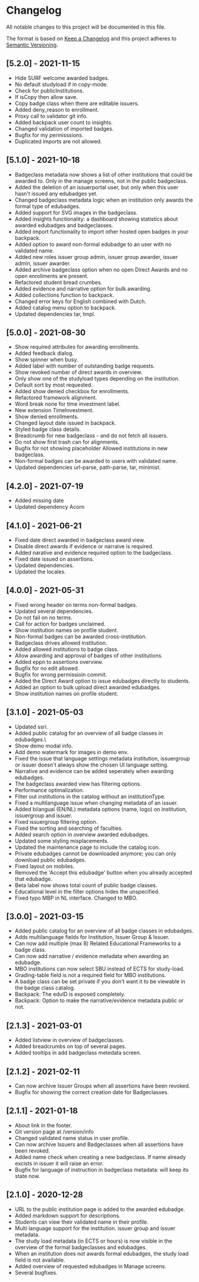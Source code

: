 # Changelog
All notable changes to this project will be documented in this file.

The format is based on [Keep a Changelog](http://keepachangelog.com/en/1.0.0/)
and this project adheres to [Semantic Versioning](http://semver.org/spec/v2.0.0.html).


## [5.2.0] - 2021-11-15
- Hide SURF welcome awarded badges.
- No default studyload if in copy-mode.
- Check for publicInstitutions.
- If isCopy then allow save.
- Copy badge class when there are editable issuers.
- Added deny_reason to enrollment.
- Proxy call to validator git info.
- Added backpack user count to insights.
- Changed validation of imported badges.
- Bugfix for my permisssions.
- Duplicated imports are not allowed.

## [5.1.0] - 2021-10-18
- Badgeclass metadata now shows a list of other institutions that could be awarded to. Only in the manage screens, not in the public badgeclass.
- Added the deletion of an issuerportal user, but only when this user hasn't  issued any edubadges yet.
- Changed badgeclass metadata logic when an institution only awards the formal type of edubadges.
- Added support for SVG images in the badgeclass.
- Added insights functionality: a dashboard showing statistics about awarded edubadges and badgeclasses.
- Added import functionality to import other hosted open badges in your backpack.
- Added option to award non-formal edubadge to an user with no validated name.
- Added new roles issuer group admin, issuer group awarder, issuer admin, issuer awarder. 
- Added archive badgeclass option when no open Direct Awards and no open enrollments are present.
- Refactored student bread crumbes.
- Added evidence and narrative option for bulk awarding.
- Added collections function to backpack.
- Changed error keys for English combined with Dutch.
- Added catalog menu option to backpack.
- Updated dependencies tar, tmpl.

## [5.0.0] - 2021-08-30
- Show required attributes for awarding enrollments.
- Added feedback dialog.
- Show spinner when busy.
- Added label with number of outstanding badge requests.
- Show revoked number of direct awards in overview.
- Only show one of the studyload types depending on the institution.
- Default sort by most requested.
- Added show denied checkbox for enrollments.
- Refactored framework alignment.
- Word break none for time investment label.
- New extension TimeInvestment.
- Show denied enrollments.
- Changed layout date issued in backpack.
- Styled badge class details.
- Breadcrumb for new badgeclass - and do not fetch all issuers.
- Do not show first trash can for alignments.
- Bugfix for not showing placeholder Allowed institutions in new badgeclass.
- Non-formal badges can be awarded to users with validated name.
- Updated dependencies url-parse, path-parse, tar, minimist.

## [4.2.0] - 2021-07-19
- Added missing date
- Updated dependency Acorn

## [4.1.0] - 2021-06-21
- Fixed date direct awarded in badgeclass award view.
- Disable direct awards if evidence or narraive is required.
- Added narative and evidence required option to the badgeclass.
- Fixed date issued on assertions.
- Updated dependencies.
- Updated the locales.

## [4.0.0] - 2021-05-31
- Fixed wrong header on terms non-formal badges.
- Updated several dependencies.
- Do not fail on no terms.
- Call for action for badges unclaimed.
- Show institution names on profile student.
- Non-formal badges can be awarded cross-institution.
- Badgeclass drives allowed institution.
- Added allowed institutions to badge class.
- Allow awarding and approval of badges of other institutions.
- Added eppn to assertions overview.
- Bugfix for no edit allowed.
- Bugfix for wrong permissioin commit.
- Added the Direct Award option to issue edubadges directly to students.
- Added an option to bulk upload direct awarded edubadges.
- Show institution names on profile student.

## [3.1.0] - 2021-05-03
- Updated ssri.
- Added public catalog for an overview of all badge classes in edubadges.\
- Show demo modal info.
- Add demo watermark for images in demo env.
- Fixed the issue that language settings metadata institution, issuergroup or issuer doesn't always show the chosen UI language setting.
- Narrative and evidence can be added seperately when awarding edubadges.
- The badgeclass awarded view has filtering options.
- Performance optimalization.
- Filter out institutions in the catalog without an institutionType.
- Fixed a multilanguage issue when changing metadata of an issuer.
- Added bilangual (EN/NL) metadata options (name, logo) on institution, issuergroup and issuer.
- Fixed issuergroup filtering option.
- Fixed the sorting and searching of faculties.
- Added search option in overview awarded edubadges.
- Updated some styling misplacements.
- Updated the maintenance page to include the catalog icon.
- Private edubadges cannot be downloaded anymore; you can only download public edubadges.
- Fixed layout on mobiles.
- Removed the 'Accept this edubadge' button when you already accepted that edubadge.
- Beta label now shows total count of public badge classes.
- Educational level in the filter options hides the unspecified.
- Fixed typo MBP in NL interface. Changed to MBO.

## [3.0.0] - 2021-03-15
- Added public catalog for an overview of all badge classes in edubadges.
- Adds multilanguage fields for Institution, Issuer Group & Issuer.
- Can now add multiple (max 8) Related Educational Frameworks to a badge class.
- Can now add narrative / evidence metadata when awarding an edubadge.
- MBO institutions can now select SBU instead of ECTS for study-load.
- Grading-table field is not a required field for MBO institutions.
- A badge class can be set private if you don't want it to be viewable in the badge class catalog.
- Backpack: The eduID is exposed completely.
- Backpack: Option to make the narrative/evidence metadata public or not.

## [2.1.3] - 2021-03-01
- Added listview in overview of badgeclasses.
- Added breadcrumbs on top of several pages.
- Added tooltips in add badgeclass metedata screen.

## [2.1.2] - 2021-02-11
 - Can now archive Issuer Groups when all assertions have been revoked.
 - Bugfix for showing the correct creation date for Badgeclasses.

## [2.1.1] - 2021-01-18
 - About link in the footer.
 - Git version page at /version/info
 - Changed validated name status in user profile.
 - Can now archive Issuers and Badgeclasses when all assertions have been revoked.
 - Added name check when creating a new badgeclass. If name already excists in issuer it will raise an error.
 - Bugfix for language of instruction in badgeclass metadata: will keep its state now.

## [2.1.0] - 2020-12-28
 - URL to the public institution page is added to the awarded edubadge.
 - Added markdown support for descriptions.
 - Students can view their validated name in their profile.
 - Multi language support for the institution. issuer group and issuer metadata.
 - The study load metadata (in ECTS or hours) is now visible in the overview of the formal badgeclasses and edubadges.
 - When an institution does not awards formal edubadges, the study load field is not available.
 - Added overview of requested edubadges in Manage screens.
 - Several bugfixes.
